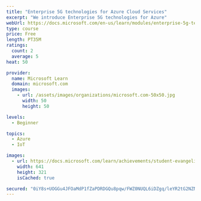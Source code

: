 ```yaml
---
title: "Enterprise 5G technologies for Azure Cloud Services"
excerpt: "We introduce Enterprise 5G technologies for Azure"
webUrl: https://docs.microsoft.com/en-us/learn/modules/enterprise-5g-technologies/
type: course
price: Free
length: PT35M
ratings:
  count: 2
  average: 5
heat: 50

provider:
  name: Microsoft Learn
  domain: microsoft.com
  images:
    - url: /assets/images/organizations/microsoft.com-50x50.jpg
      width: 50
      height: 50

levels:
  - Beginner

topics:
  - Azure
  - IoT

images:
  - url: https://docs.microsoft.com/learn/achievements/student-evangelism/5g-technologies-for-azure-cloud-services-social.png
    width: 641
    height: 321
    isCached: true

secured: "0iY8s+UOGGu4JFOaMdP1fZaPDRDGQu8pqw/FWZ0NUQL6iDZgq/leYR2tG2NZNp3qQwx/F77yG7q76PvtdEqOp+6wp2TVOuQidWftN3RZVFMvgnmqDiwC1wh60Vaf0lJmxumVhvb1bmFLlKj+7tY80lwp6R5Pin0iWqJKNKC4/S1lOhu6Dd109u1XxUwkHS2gEmJ/R2eOs5PM/LX+08TQhTFtz4qCzyCE65oaxYarwTHg141M97mgU6XnNQDUokIbD42GlPBwz+ocUF7Cq2C6lBnJqc1zOCEBjXY/VV2zKqj9lR8YPj7gYu+LvZxhExe+URbxsLhBu3IE4ax99h5Fi7npuGYzboThfrAEuLBdAo8u1srhkMmtJdTvxrYafSsOROBBZ7xFX3woqa7Hpzv4MAAq143NdhJkdPunqBg8+Yc=;Ipdu5saCs3hQBSbjZeixow=="
---
```


